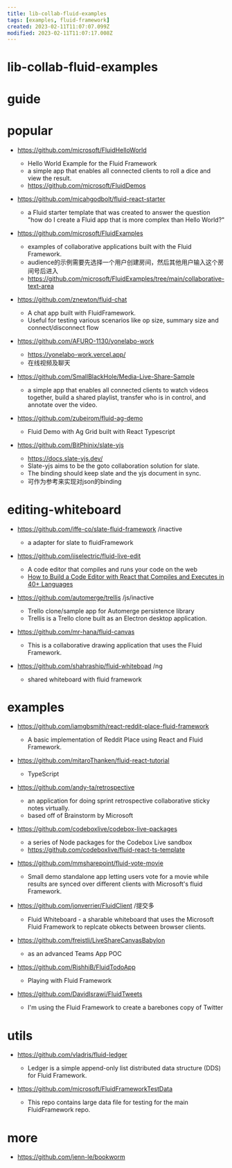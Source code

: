 ```yaml
---
title: lib-collab-fluid-examples
tags: [examples, fluid-framework]
created: 2023-02-11T11:07:07.099Z
modified: 2023-02-11T11:07:17.008Z
---
```


# lib-collab-fluid-examples

# guide

# popular
- https://github.com/microsoft/FluidHelloWorld
  - Hello World Example for the Fluid Framework
  - a simple app that enables all connected clients to roll a dice and view the result. 
  - https://github.com/microsoft/FluidDemos

- https://github.com/micahgodbolt/fluid-react-starter
  - a Fluid starter template that was created to answer the question "how do I create a Fluid app that is more complex than Hello World?" 

- https://github.com/microsoft/FluidExamples
  - examples of collaborative applications built with the Fluid Framework.
  - audience的示例需要先选择一个用户创建房间，然后其他用户输入这个房间号后进入
  - https://github.com/microsoft/FluidExamples/tree/main/collaborative-text-area

- https://github.com/znewton/fluid-chat
  - A chat app built with FluidFramework. 
  - Useful for testing various scenarios like op size, summary size and connect/disconnect flow
- https://github.com/AFURO-1130/yonelabo-work
  - https://yonelabo-work.vercel.app/
  - 在线视频及聊天
- https://github.com/SmallBlackHole/Media-Live-Share-Sample
  - a simple app that enables all connected clients to watch videos together, build a shared playlist, transfer who is in control, and annotate over the video.

- https://github.com/zubeirom/fluid-ag-demo
  - Fluid Demo with Ag Grid built with React Typescript

- https://github.com/BitPhinix/slate-yjs
  - https://docs.slate-yjs.dev/
  - Slate-yjs aims to be the goto collaboration solution for slate. 
  - The binding should keep slate and the yjs document in sync.
  - 可作为参考来实现对json的binding
# editing-whiteboard
- https://github.com/iffe-co/slate-fluid-framework /inactive
  - a adapter for slate to fluidFramework

- https://github.com/jiselectric/fluid-live-edit
  - A code editor that compiles and runs your code on the web
  - [How to Build a Code Editor with React that Compiles and Executes in 40+ Languages](https://www.freecodecamp.org/news/how-to-build-react-based-code-editor/)

- https://github.com/automerge/trellis /js/inactive
  - Trello clone/sample app for Automerge persistence library
  - Trellis is a Trello clone built as an Electron desktop application. 

- https://github.com/mr-hana/fluid-canvas
  - This is a collaborative drawing application that uses the Fluid Framework.
- https://github.com/shahraship/fluid-whiteboad /ng
  - shared whiteboard with fluid framework
# examples
- https://github.com/iamgbsmith/react-reddit-place-fluid-framework
  - A basic implementation of Reddit Place using React and Fluid Framework.

- https://github.com/mitaroThanken/fluid-react-tutorial
  - TypeScript

- https://github.com/andy-ta/retrospective
  - an application for doing sprint retrospective collaborative sticky notes virtually.
  - based off of Brainstorm by Microsoft

- https://github.com/codeboxlive/codebox-live-packages
  - a series of Node packages for the Codebox Live sandbox
  - https://github.com/codeboxlive/fluid-react-ts-template

- https://github.com/mmsharepoint/fluid-vote-movie
  - Small demo standalone app letting users vote for a movie while results are synced over different clients with Microsoft's fluid Framework.

- https://github.com/jonverrier/FluidClient /提交多
  - Fluid Whiteboard - a sharable whiteboard that uses the Microsoft Fluid Framework to replcate obkects between browser clients.

- https://github.com/freistli/LiveShareCanvasBabylon
  - as an advanced Teams App POC

- https://github.com/RishhiB/FluidTodoApp
  - Playing with Fluid Framework

- https://github.com/DavidIsrawi/FluidTweets
  - I'm using the Fluid Framework to create a barebones copy of Twitter
# utils
- https://github.com/vladris/fluid-ledger
  - Ledger is a simple append-only list distributed data structure (DDS) for Fluid Framework.

- https://github.com/microsoft/FluidFrameworkTestData
  - This repo contains large data file for testing for the main FluidFramework repo.
# more
- https://github.com/jenn-le/bookworm
